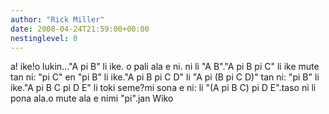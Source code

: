 ```yaml
---
author: "Rick Miller"
date: 2008-04-24T21:59:00+00:00
nestinglevel: 0
---
```

a! ike!o lukin..."A pi B" li ike. o pali ala e ni. ni li "A B"."A pi B pi C" li ike mute tan ni: "pi C" en "pi B" li ike."A pi B pi C D" li "A pi (B pi C D)" tan ni: "pi B" li ike."A pi B C pi D E" li toki seme?mi sona e ni: li "(A pi B C) pi D E".taso ni li pona ala.o mute ala e nimi "pi".jan Wiko